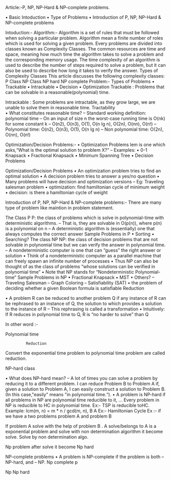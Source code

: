 Article:-P, NP, NP-Hard & NP-complete problems.

•	Basic Intoduction
•	Type of Problems
•	Introduction of P, NP, NP-Hard & NP-complete problems

Intoduction:-
Algorithm:-
Algorithm is a set of rules that must be followed when solving a particular problem.
Algorithm mean a finite number of roles which is used for solving a given problem.
Every problems are divided into classes known as Complexity Classes.
The common resources are time and space, meaning how much time the algorithm takes to solve a problem and the corresponding memory usage.
The time complexity of an algorithm is used to describe the number of steps required to solve a problem, but it can also be used to describe how long it takes to verify the answer.
Types of Complexity Classes
This article discusses the following complexity classes:
P Class
NP Class
NP hard
NP complete 
Problem:- 
Types of Problems
• Trackable
• Intrackable
• Decision
• Optimization
Trackable : Problems that can be solvable in a reasonable(polynomial) time.

Intrackable : Some problems are intractable, as they grow large, we are unable to solve them in reasonable time.
Tractability	
• What constitutes reasonable time?
– Standard working definition: polynomial time
– On an input of size n the worst-case running time is O(nk) for some
constant k
– O(n2), O(n3), O(1), O(n lg n), O(2n), O(nn), O(n!)
– Polynomial time: O(n2), O(n3), O(1), O(n lg n)
– Non  polynomial time: O(2n), O(nn), O(n!)


Optimization/Decision Problems:-
• Optimization Problems lem is one which asks,“What is the optimal solution to problem X?”
– Examples:
• 0-1 Knapsack
• Fractional Knapsack
• Minimum Spanning Tree
• Decision Problems

Optimization/Decision Problems
• An optimization problem tries to find an optimal solution
• A decision problem tries to answer a yes/no question
• Many problems will have decision and optimization versions
– Eg: Traveling salesman problem
• optimization: find hamiltonian cycle of minimum weight
• decision: is there a hamiltonian cycle of weight 

Introduction of P, NP, NP-Hard & NP-complete problems:-
	There are many type of problem like maintion in problem statement.

The Class P
P: the class of problems which is solve in  polynomial-time with deterministic algorithms.
– That is, they are solvable in O(p(n)), where p(n) is a polynomial on n
– A deterministic algorithm is (essentially) one that always computes the correct answer
Sample Problems in P
• Sorting
• Searching?
The class NP
NP: the class of decision problems that are not solvable in polynomial time but we can  verify the answer in polynomial time.
– A nondeterministic computer is one that can “guess” the right answer or solution
• Think of a nondeterministic computer as a parallel machine that can freely spawn an infinite number of processes
• Thus NP can also be thought of as the class of problems “whose solutions can be verified in polynomial time”
• Note that NP stands for “Nondeterministic Polynomial-time”
Sample Problems in NP
• Fractional Knapsack
• MST
• Others?
– Traveling Salesman
– Graph Coloring
– Satisfiability (SAT)
• the problem of deciding whether a given
Boolean formula is satisfiable
Reduction

• A problem R can be reduced to another problem Q if any instance of R can be rephrased to an instance of Q, the solution to which provides a solution to the instance of R 
– This rephrasing is called a transformation
• Intuitively: If R reduces in polynomial time to Q, R is “no harder to solve” than Q

In other word :- 

Polynomial time


	         Reduction 

Convert the exponential time problem to polynomial time problem are called reduction.
  

NP-hard class

• What does NP-hard mean?
– A lot of times you can solve a problem by reducing it to a different problem. I can reduce Problem B to Problem A if, given a solution to Problem A, I can easily construct a solution to Problem B. (In this case,"easily" means "in polynomial time.“).
• A problem is NP-hard if all problems in NP are polynomial time reducible to it, ...
 	Every problem in NP is reducible to HC in polynomial time. Ex:- TSP is reducible toHC.
 Example: lcm(m, n) = m * n / gcd(m, n), B A Ex:- Hamiltonian Cycle
Ex :- if we have a two problems problem A and problem B
 
If problem A solve with the help of problem B .
A solve/belongs to 
A is a exponential problem and solve with non determination algorithm it become solve.
Solve by non determination algo.




Np problem after solve it become Np hard 

 
NP-complete problems
• A problem is NP-complete if the problem is both
– NP-hard, and
– NP.	Np complete
p

Np 	Np hard
